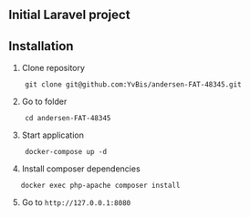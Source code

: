## Initial Laravel project
## Installation

1. Clone repository
```shell
    git clone git@github.com:YvBis/andersen-FAT-48345.git
 ```
2. Go to folder
```shell
    cd andersen-FAT-48345
```

3. Start application
```shell
    docker-compose up -d
```
4. Install composer dependencies
```shell
   docker exec php-apache composer install
```  
5. Go to
`http://127.0.0.1:8080`
